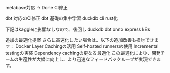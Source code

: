 metabase対応 → Done
CI修正

dbt 対応のCI修正
dbt 基礎の集中学習
duckdb cli rust化

下記はkaggleに影響なしなので、後回し
duckdb
dbt
onnx
express
k8s

追加の最適化提案
さらに高速化したい場合は、以下の追加改善も検討できます：
Docker Layer Cachingの活用
Self-hosted runnersの使用
Incremental testingの実装
Dependency cachingの更なる最適化
この最適化により、開発チームの生産性が大幅に向上し、より迅速なフィードバックループが実現できます。